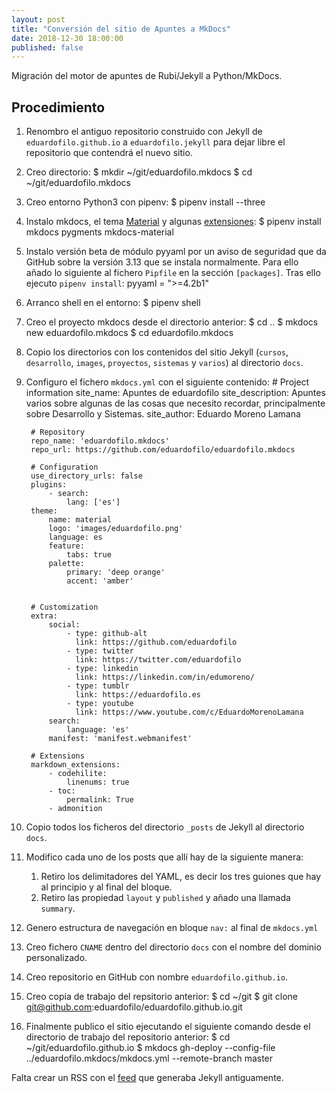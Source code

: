 ```yaml
---
layout: post
title: "Conversión del sitio de Apuntes a MkDocs"
date: 2018-12-30 18:00:00
published: false
---
```


Migración del motor de apuntes de Rubi/Jekyll a Python/MkDocs.

## Procedimiento
1. Renombro el antiguo repositorio construido con Jekyll de `eduardofilo.github.io` a `eduardofilo.jekyll` para dejar libre el repositorio que contendrá el nuevo sitio.
2. Creo directorio:
        $ mkdir ~/git/eduardofilo.mkdocs
        $ cd ~/git/eduardofilo.mkdocs
3. Creo entorno Python3 con pipenv:
        $ pipenv install --three
4. Instalo mkdocs, el tema [Material](https://squidfunk.github.io/mkdocs-material/) y algunas [extensiones](https://squidfunk.github.io/mkdocs-material/extensions/admonition/):
        $ pipenv install mkdocs pygments mkdocs-material
5. Instalo versión beta de módulo pyyaml por un aviso de seguridad que da GitHub sobre la versión 3.13 que se instala normalmente. Para ello añado lo siguiente al fichero `Pipfile` en la sección `[packages]`. Tras ello ejecuto `pipenv install`:
        pyyaml = ">=4.2b1"
6. Arranco shell en el entorno:
        $ pipenv shell
7. Creo el proyecto mkdocs desde el directorio anterior:
        $ cd ..
        $ mkdocs new eduardofilo.mkdocs
        $ cd eduardofilo.mkdocs
8. Copio los directorios con los contenidos del sitio Jekyll (`cursos`, `desarrollo`, `images`, `proyectos`, `sistemas` y `varios`) al directorio `docs`.
9. Configuro el fichero `mkdocs.yml` con el siguiente contenido:
        # Project information
        site_name: Apuntes de eduardofilo
        site_description: Apuntes varios sobre algunas de las cosas que necesito recordar, principalmente sobre Desarrollo y         Sistemas.
        site_author: Eduardo Moreno Lamana

        # Repository
        repo_name: 'eduardofilo.mkdocs'
        repo_url: https://github.com/eduardofilo/eduardofilo.mkdocs

        # Configuration
        use_directory_urls: false
        plugins:
            - search:
                lang: ['es']
        theme:
            name: material
            logo: 'images/eduardofilo.png'
            language: es
            feature:
                tabs: true
            palette:
                primary: 'deep orange'
                accent: 'amber'


        # Customization
        extra:
            social:
                - type: github-alt
                  link: https://github.com/eduardofilo
                - type: twitter
                  link: https://twitter.com/eduardofilo
                - type: linkedin
                  link: https://linkedin.com/in/edumoreno/
                - type: tumblr
                  link: https://eduardofilo.es
                - type: youtube
                  link: https://www.youtube.com/c/EduardoMorenoLamana
            search:
                language: 'es'
            manifest: 'manifest.webmanifest'

        # Extensions
        markdown_extensions:
            - codehilite:
                linenums: true
            - toc:
                permalink: True
            - admonition
10. Copio todos los ficheros del directorio `_posts` de Jekyll al directorio `docs`.
11. Modifico cada uno de los posts que allí hay de la siguiente manera:
    1. Retiro los delimitadores del YAML, es decir los tres guiones que hay al principio y al final del bloque.
    2. Retiro las propiedad `layout` y `published` y añado una llamada `summary`.
12. Genero estructura de navegación en bloque `nav:` al final de `mkdocs.yml`
13. Creo fichero `CNAME` dentro del directorio `docs` con el nombre del dominio personalizado.
14. Creo repositorio en GitHub con nombre `eduardofilo.github.io`.
15. Creo copia de trabajo del repsitorio anterior:
        $ cd ~/git
        $ git clone git@github.com:eduardofilo/eduardofilo.github.io.git
14. Finalmente publico el sitio ejecutando el siguiente comando desde el directorio de trabajo del repositorio anterior:
        $ cd ~/git/eduardofilo.github.io
        $ mkdocs gh-deploy --config-file ../eduardofilo.mkdocs/mkdocs.yml --remote-branch master

Falta crear un RSS con el [feed](http://apuntes.eduardofilo.es/feed.xml) que generaba Jekyll antiguamente.
